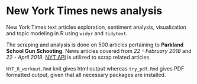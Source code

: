 # New York Times news analysis
New York Times text articles exploration, sentiment analysis, visualization and topic modeling in R using `widyr` and `tidytext`.

The scraping and analysis is done on 500 articles pertaining to **Parkland School Gun Schooting**. News articles covered from *22 - February 2018* and *22 - April 2018*. [NYT API](https://developer.nytimes.com/apis) is utilized to scrap related articles.

`NYT_R_workout.Rmd` knit gives html output whereas `try_pdf.Rmd` gives PDF formatted output, given that all necessary packages are installed. 
